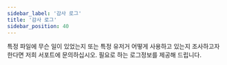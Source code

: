 ```yaml
---
sidebar_label: '감사 로그'
title: '감사 로그'
sidebar_position: 40
---
```

특정 파일에 무슨 일이 있었는지 또는 특정 유저거 어떻게 사용하고 있는지 조사하고자 한다면 저희 서포트에 문의하십시오. 필요로 하는 로그정보를 제공해 드립니다.
